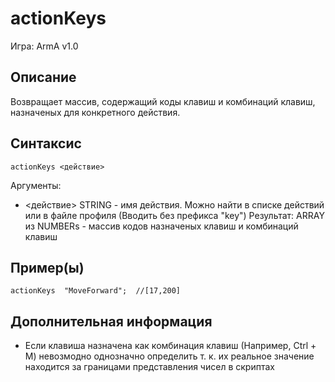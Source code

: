 # actionKeys
Игра: ArmA v1.0
## Описание
Возвращает массив, содержащий коды клавиш и комбинаций клавиш, назначеных для конкретного действия.
## Синтаксис
```
actionKeys <действие>
```
Аргументы:
* <действие> STRING - имя действия. Можно найти в списке действий или в файле профиля (Вводить без префикса "key")
Результат:
ARRAY из NUMBERs - массив кодов назначеных клавиш и комбинаций клавиш
## Пример(ы)
```
actionKeys  "MoveForward";  //[17,200]
```
## Дополнительная информация
* Если клавиша назначена как комбинация клавиш (Например, Ctrl + M) невозмодно однозначно определить т. к. их реальное значение находится за границами представления чисел в скриптах